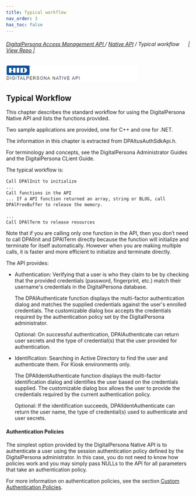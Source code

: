 ```yaml
---
title: Typical workflow
nav_order: 3
has_toc: false
---
```


###### [DigitalPersona Access Management API ](https://hidglobal.github.io/digitalpersona-access-management-api/)/ [Native API](..\index.html) / Typical workflow&nbsp;&nbsp;&nbsp;&nbsp;&nbsp;&nbsp;[\| View Repo \|](https://github.com/hidglobal/digitalpersona-native-api)

![](assets/HID-DPAM-native-api.png)

## Typical Workflow

This chapter describes the standard workflow for using the DigitalPersona Native API and lists the functions provided.  

Two sample applications are provided, one for C++ and one for .NET.  

The information in this chapter is extracted from DPAltusAuthSdkApi.h.  

For terminology and concepts, see the DigitalPersona Administrator Guides and the DigitalPersona CLient Guide.  

The typical workflow is:  

```  
Call DPAlInit to initialize
...
Call functions in the API
... If a API function returned an array, string or BLOG, call DPAlFreeBuffer to release the memory.  

...  
Call DPAlTerm to release resources  
```  
Note that if you are calling only one function in the API, then you don’t need to call DPAlInit and DPAlTerm directly because the function will initialize and terminate for itself automatically. However when you are making multiple calls, it is faster and more efficient to initialize and terminate directly.  

The API provides:  

- Authentication: Verifying that a user is who they claim to be by checking that the provided credentials (password, fingerprint, etc.) match their username's credentials in the DigitalPersona database.  

  The DPAlAuthenticate function displays the multi-factor authentication dialog and matches the supplied credentials against the user's enrolled credentials. The customizable dialog box accepts the credentials required by the authentication policy set by the DigitalPersona administrator.  

  Optional: On successful authentication, DPAlAuthenticate can return user secrets and the type of credential(s) that the user provided for authentication.
- Identification: Searching in Active Directory to find the user and authenticate them. For Kiosk environments only.  

  The DPAlIdentAuthenticate function displays the multi-factor identification dialog and identifies the user based on the credentials supplied. The customizable dialog box allows the user to provide the credentials required by the current authentication policy.  

  Optional: If the identification succeeds, DPAlIdentAuthenticate can return the user name, the type of credential(s) used to authenticate and user secrets.
#### Authentication Policies
The simplest option provided by the  DigitalPersona Native API is to authenticate a user using the session authentication policy defined by the DigitalPersona administrator. In this case, you do not need to know how policies work and you may simply pass NULLs to the API for all parameters that take an authentication policy.  

For more information on authentication policies, see the section [Custom Authentication Policies](custom-auth-policies.md).  
